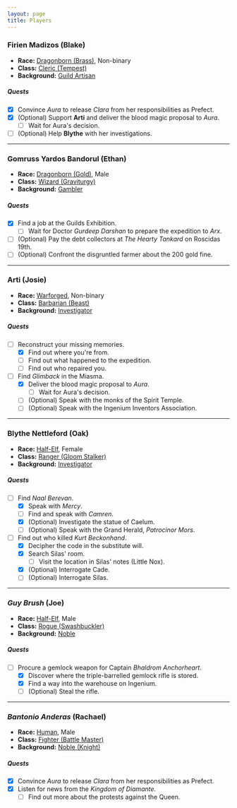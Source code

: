 ```yaml
---
layout: page
title: Players
---
```


### Firien Madizos (Blake)

- **Race:** [Dragonborn (Brass)](https://2014.5e.tools/races.html#dragonborn%20(metallic)_ftd), Non-binary
- **Class:** [Cleric (Tempest)](https://2014.5e.tools/classes.html#cleric_phb,state:sub-tempest-phb=b1)
- **Background:** [Guild Artisan](https://2014.5e.tools/backgrounds.html#guild%20artisan_phb)

##### **Quests**

- [x] Convince *Aura* to release *Clara* from her responsibilities as Prefect.
- [x] (Optional) Support **Arti** and deliver the blood magic proposal to *Aura*.
  - [ ] Wait for Aura's decision.
- [ ] (Optional) Help **Blythe** with her investigations.

---

### Gomruss Yardos Bandorul (Ethan)

- **Race:** [Dragonborn (Gold)](https://2014.5e.tools/races.html#dragonborn%20(metallic)_ftd), Male
- **Class:** [Wizard (Graviturgy)](https://2014.5e.tools/classes.html#wizard_phb,state:sub-graviturgy-egw=b1)
- **Background:** [Gambler](https://2014.5e.tools/backgrounds.html#gambler_ai)

##### **Quests**

- [x] Find a job at the Guilds Exhibition.
  - [ ] Wait for Doctor *Gurdeep Darshan* to prepare the expedition to *Arx*.
- [ ] (Optional) Pay the debt collectors at *The Hearty Tankard* on Roscidas 19th.
- [ ] (Optional) Confront the disgruntled farmer about the 200 gold fine.

---

### Arti (Josie)

- **Race:** [Warforged](https://2014.5e.tools/races.html#warforged_erlw), Non-binary
- **Class:** [Barbarian (Beast)](https://2014.5e.tools/classes.html#barbarian_phb,state:sub-beast-tce=b1)
- **Background:** [Investigator](https://2014.5e.tools/backgrounds.html#investigator_vrgr)

##### **Quests**

- [ ] Reconstruct your missing memories.
  - [x] Find out where you're from.
  - [ ] Find out what happened to the expedition.
  - [ ] Find out who repaired you.
- [ ] Find *Glimback* in the Miasma.
  - [x] Deliver the blood magic proposal to *Aura*.
    - [ ] Wait for Aura's decision.
  - [ ] (Optional) Speak with the monks of the Spirit Temple.
  - [ ] (Optional) Speak with the Ingenium Inventors Association.

---

### Blythe Nettleford (Oak)

- **Race:** [Half-Elf](https://2014.5e.tools/races.html#half-elf_phb), Female
- **Class:** [Ranger (Gloom Stalker)](https://2014.5e.tools/classes.html#ranger_phb,state:sub-gloom-stalker-xge=b1)
- **Background:** [Investigator](https://2014.5e.tools/backgrounds.html#investigator_vrgr)

##### **Quests**

- [ ] Find *Naal Berevan*.
  - [x] Speak with *Mercy*.
  - [ ] Find and speak with *Camren*.
  - [x] (Optional) Investigate the statue of Caelum.
  - [ ] (Optional) Speak with the Grand Herald, *Patrocinor Mors*.
- [ ] Find out who killed *Kurt Beckonhand*.
  - [x] Decipher the code in the substitute will.
  - [x] Search Silas' room.
    - [ ] Visit the location in Silas' notes (Little Nox).
  - [x] (Optional) Interrogate Cade.
  - [ ] (Optional) Interrogate Silas.

---

### *Guy Brush* (Joe)

- **Race:** [Half-Elf](https://2014.5e.tools/races.html#half-elf_phb), Male
- **Class:** [Rogue (Swashbuckler)](https://2014.5e.tools/classes.html#rogue_phb,state:sub-swashbuckler-xge=b1)
- **Background:** [Noble](https://2014.5e.tools/backgrounds.html#noble_phb)

##### **Quests**

- [ ] Procure a gemlock weapon for Captain *Bhaldrom Anchorheart*.
  - [x] Discover where the triple-barrelled gemlock rifle is stored.
  - [x] Find a way into the warehouse on Ingenium.
  - [ ] (Optional) Steal the rifle.

---

### *Bantonio Anderas* (Rachael)

- **Race:** [Human](https://2014.5e.tools/races.html#human_phb), Male
- **Class:** [Fighter (Battle Master)](https://2014.5e.tools/classes.html#fighter_phb,state:sub-battle-master-phb=b1)
- **Background:** [Noble (Knight)](https://2014.5e.tools/backgrounds.html#variant%20noble%20(knight)_phb)

##### **Quests**

- [x] Convince *Aura* to release *Clara* from her responsibilities as Prefect.
- [x] Listen for news from the *Kingdom of Diamante*.
  - [ ] Find out more about the protests against the Queen.
